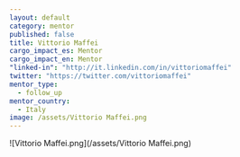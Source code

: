 ```yaml
---
layout: default
category: mentor
published: false
title: Vittorio Maffei
cargo_impact_es: Mentor
cargo_impact_en: Mentor
"linked-in": "http://it.linkedin.com/in/vittoriomaffei"
twitter: "https://twitter.com/vittoriomaffei"
mentor_type: 
  - follow_up
mentor_country: 
  - Italy
image: /assets/Vittorio Maffei.png
---
```


![Vittorio Maffei.png](/assets/Vittorio Maffei.png)